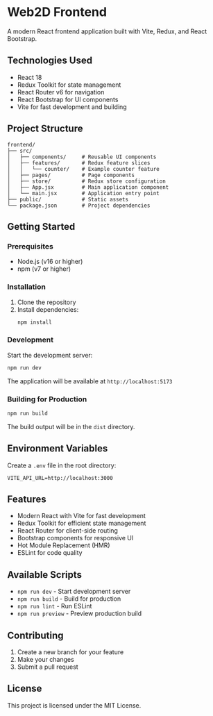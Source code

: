# Web2D Frontend

A modern React frontend application built with Vite, Redux, and React Bootstrap.

## Technologies Used

- React 18
- Redux Toolkit for state management
- React Router v6 for navigation
- React Bootstrap for UI components
- Vite for fast development and building

## Project Structure

```
frontend/
├── src/
│   ├── components/     # Reusable UI components
│   ├── features/       # Redux feature slices
│   │   └── counter/    # Example counter feature
│   ├── pages/          # Page components
│   ├── store/          # Redux store configuration
│   ├── App.jsx         # Main application component
│   └── main.jsx        # Application entry point
├── public/             # Static assets
└── package.json        # Project dependencies
```

## Getting Started

### Prerequisites

- Node.js (v16 or higher)
- npm (v7 or higher)

### Installation

1. Clone the repository
2. Install dependencies:
   ```bash
   npm install
   ```

### Development

Start the development server:
```bash
npm run dev
```

The application will be available at `http://localhost:5173`

### Building for Production

```bash
npm run build
```

The build output will be in the `dist` directory.

## Environment Variables

Create a `.env` file in the root directory:
```
VITE_API_URL=http://localhost:3000
```

## Features

- Modern React with Vite for fast development
- Redux Toolkit for efficient state management
- React Router for client-side routing
- Bootstrap components for responsive UI
- Hot Module Replacement (HMR)
- ESLint for code quality

## Available Scripts

- `npm run dev` - Start development server
- `npm run build` - Build for production
- `npm run lint` - Run ESLint
- `npm run preview` - Preview production build

## Contributing

1. Create a new branch for your feature
2. Make your changes
3. Submit a pull request

## License

This project is licensed under the MIT License.
